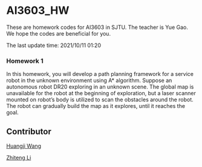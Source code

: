 # AI3603_HW

These are homework codes for AI3603 in SJTU. The teacher is Yue Gao. We hope the codes are beneficial for you.

The last update time: 2021/10/11 01:20

### Homework 1

In this homework, you will develop a path planning framework for a service robot in the unknown environment using A* algorithm. Suppose an autonomous robot DR20 exploring in an unknown scene. The global map is unavailable for the robot at the beginning of exploration, but a laser scanner mounted on robot’s body is utilized to scan the obstacles around the robot. The robot can gradually build the map as it explores, until it reaches the goal.

## Contributor

[Huangji Wang](https://github.com/AnkorTn/)

[Zhiteng Li](https://github.com/ZHITENGLI)

